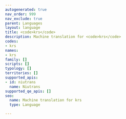 ```yaml
---
autogenerated: true
nav_order: 999
nav_exclude: true
parent: Languages
layout: language
title: <code>krs</code>
description: Machine translation for <code>krs</code>
codes:
- krs
names:
- krs
family: []
scripts: []
typology: []
territories: []
supported_apis:
- id: niutrans
  name: Niutrans
supported_qe_apis: []
seo:
  name: Machine translation for krs
  type: Language

---
```


